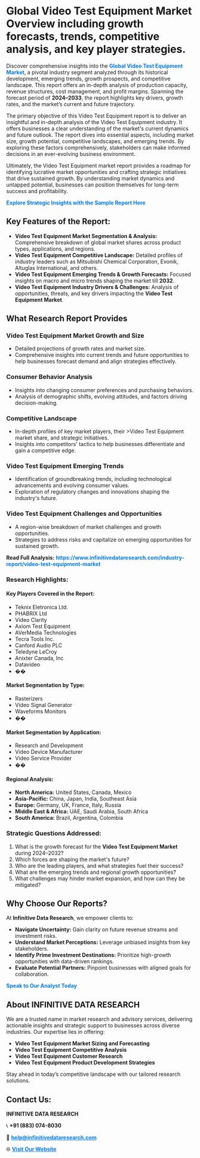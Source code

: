 <h1>Global Video Test Equipment Market Overview including growth forecasts, trends, competitive analysis, and key player strategies.</h1>
<p>
Discover comprehensive insights into the 
<a href="https://www.infinitivedataresearch.com/industry-report/video-test-equipment-market" rel="dofollow" style="color: #007BFF; text-decoration: none;"><strong>Global Video Test Equipment Market</strong></a>, a pivotal industry segment analyzed through its historical development, emerging trends, growth prospects, and competitive landscape. This report offers an in-depth analysis of production capacity, revenue structures, cost management, and profit margins. Spanning the forecast period of <strong>2024–2033</strong>, the report highlights key drivers, growth rates, and the market’s current and future trajectory.
</p>
<p>
The primary objective of this Video Test Equipment report is to deliver an insightful and in-depth analysis of the Video Test Equipment industry. It offers businesses a clear understanding of the market's current dynamics and future outlook. The report dives into essential aspects, including market size, growth potential, competitive landscapes, and emerging trends. By exploring these factors comprehensively, stakeholders can make informed decisions in an ever-evolving business environment.
</p>
<p>
Ultimately, the Video Test Equipment market report provides a roadmap for identifying lucrative market opportunities and crafting strategic initiatives that drive sustained growth. By understanding market dynamics and untapped potential, businesses can position themselves for long-term success and profitability.
</p>
<p>
<a href="https://www.infinitivedataresearch.com/request-sample/reportId=108880" style="color: #007BFF; text-decoration: none;"><strong>Explore Strategic Insights with the Sample Report Here</strong></a>
</p>

<h2>Key Features of the Report:</h2>
<ul>
<li><strong>Video Test Equipment Market Segmentation & Analysis:</strong> Comprehensive breakdown of global market shares across product types, applications, and regions.</li>
<li><strong>Video Test Equipment Competitive Landscape:</strong> Detailed profiles of industry leaders such as Mitsubishi Chemical Corporation, Evonik, Altuglas International, and others.</li>
<li><strong>Video Test Equipment Emerging Trends & Growth Forecasts:</strong> Focused insights on macro and micro trends shaping the market till <strong>2032</strong>.</li>
<li><strong>Video Test Equipment Industry Drivers & Challenges:</strong> Analysis of opportunities, threats, and key drivers impacting the <strong>Video Test Equipment Market</strong>.</li>
</ul>

<h2>What Research Report Provides</h2>
<h3>Video Test Equipment Market Growth and Size</h3>
<ul>
<li>Detailed projections of growth rates and market size.</li>
<li>Comprehensive insights into current trends and future opportunities to help businesses forecast demand and align strategies effectively.</li>
</ul>

<h3>Consumer Behavior Analysis</h3>
<ul>
<li>Insights into changing consumer preferences and purchasing behaviors.</li>
<li>Analysis of demographic shifts, evolving attitudes, and factors driving decision-making.</li>
</ul>

<h3>Competitive Landscape</h3>
<ul>
<li>In-depth profiles of key market players, their >Video Test Equipment market share, and strategic initiatives.</li>
<li>Insights into competitors' tactics to help businesses differentiate and gain a competitive edge.</li>
</ul>

<h3>Video Test Equipment Emerging Trends</h3>
<ul>
<li>Identification of groundbreaking trends, including technological advancements and evolving consumer values.</li>
<li>Exploration of regulatory changes and innovations shaping the industry's future.</li>
</ul>

<h3>Video Test Equipment Challenges and Opportunities</h3>
<ul>
<li>A region-wise breakdown of market challenges and growth opportunities.</li>
<li>Strategies to address risks and capitalize on emerging opportunities for sustained growth.</li>
</ul>
<p><strong>Read Full Analysis:</strong> <a href="https://www.infinitivedataresearch.com/industry-report/video-test-equipment-market" rel="dofollow" style="color: #007BFF; text-decoration: none;"><strong>https://www.infinitivedataresearch.com/industry-report/video-test-equipment-market</strong></a></p>
<h3>Research Highlights:</h3>
<h4>Key Players Covered in the Report:</h4>
<ul><li>Teknix Eletronica Ltd.</li><li>PHABRIX Ltd</li><li>Video Clarity</li><li>Axiom Test Equipment</li><li>AVerMedia Technologies</li><li>Tecra Tools Inc.</li><li>Canford Audio PLC</li><li>Teledyne LeCroy</li><li>Anixter Canada, Inc</li><li>Datavideo</li><li>��</li></ul>
<h4>Market Segmentation by Type:</h4>
<ul><li>Rasterizers</li><li>Video Signal Generator</li><li>Waveforms Monitors</li><li>��</li></ul>
<h4>Market Segmentation by Application:</h4>
<ul><li>Research and Development</li><li>Video Device Manufacturer</li><li>Video Service Provider</li><li>��</li></ul>

<h4>Regional Analysis:</h4>
<ul>
<li><strong>North America:</strong> United States, Canada, Mexico</li>
<li><strong>Asia-Pacific:</strong> China, Japan, India, Southeast Asia</li>
<li><strong>Europe:</strong> Germany, UK, France, Italy, Russia</li>
<li><strong>Middle East & Africa:</strong> UAE, Saudi Arabia, South Africa</li>
<li><strong>South America:</strong> Brazil, Argentina, Colombia</li>
</ul>

<h3>Strategic Questions Addressed:</h3>
<ol>
<li>What is the growth forecast for the <strong>Video Test Equipment Market</strong> during 2024–2032?</li>
<li>Which forces are shaping the market's future?</li>
<li>Who are the leading players, and what strategies fuel their success?</li>
<li>What are the emerging trends and regional growth opportunities?</li>
<li>What challenges may hinder market expansion, and how can they be mitigated?</li>
</ol>

<h2>Why Choose Our Reports?</h2>
<p>At <strong>Infinitive Data Research</strong>, we empower clients to:</p>
<ul>
<li><strong>Navigate Uncertainty:</strong> Gain clarity on future revenue streams and investment risks.</li>
<li><strong>Understand Market Perceptions:</strong> Leverage unbiased insights from key stakeholders.</li>
<li><strong>Identify Prime Investment Destinations:</strong> Prioritize high-growth opportunities with data-driven rankings.</li>
<li><strong>Evaluate Potential Partners:</strong> Pinpoint businesses with aligned goals for collaboration.</li>
</ul>
<p><a href="https://www.infinitivedataresearch.com/industry-report/video-test-equipment-market" rel="dofollow" style="color: #007BFF; text-decoration: none;"><strong>Speak to Our Analyst Today</strong></a></p>

<h2>About INFINITIVE DATA RESEARCH</h2>
<p>We are a trusted name in market research and advisory services, delivering actionable insights and strategic support to businesses across diverse industries. Our expertise lies in offering:</p>
<ul>
<li><strong>Video Test Equipment Market Sizing and Forecasting</strong></li>
<li><strong>Video Test Equipment Competitive Analysis</strong></li>
<li><strong>Video Test Equipment Customer Research</strong></li>
<li><strong>Video Test Equipment Product Development Strategies</strong></li>
</ul>
<p>Stay ahead in today’s competitive landscape with our tailored research solutions.</p>

<h2>Contact Us:</h2>
<p><strong>INFINITIVE DATA RESEARCH</strong></p>
<p>📞 <strong>+91 (883) 074-8030</strong></p>
<p>📧 <strong><a href="mailto:help@infinitivedataresearch.com" style="color: #007BFF;">help@infinitivedataresearch.com</a></strong></p>
<p>🌐 <strong><a href="https://www.infinitivedataresearch.com" rel="dofollow" style="color: #007BFF;">Visit Our Website</a></strong></p>
